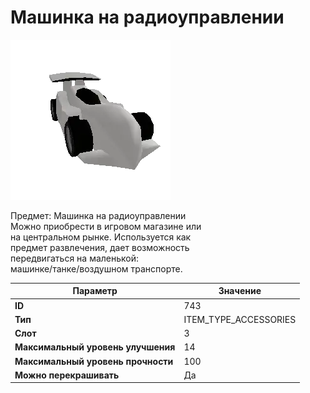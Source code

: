 # Машинка на радиоуправлении

![Item Image](../img/743.webp?raw=true)

Предмет: Машинка на радиоуправлении<br>Можно приобрести в игровом магазине или<br>на центральном рынке. Используется как<br>предмет развлечения, дает возможность<br>передвигаться на маленькой:<br>машинке/танке/воздушном транспорте.


| Параметр | Значение |
|----------|----------|
| **ID** | 743 |
| **Тип** | ITEM_TYPE_ACCESSORIES |
| **Слот** | 3 |
| **Максимальный уровень улучшения** | 14 |
| **Максимальный уровень прочности** | 100 |
| **Можно перекрашивать** | Да |

